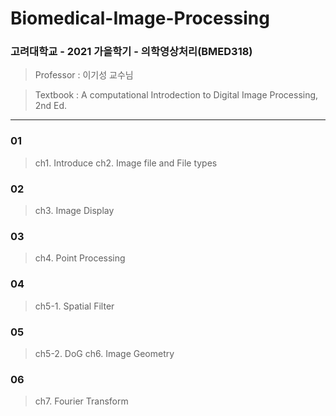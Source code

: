 # Biomedical-Image-Processing

### 고려대학교 - 2021 가을학기 - 의학영상처리(BMED318)
> Professor : 이기성 교수님

> Textbook : A computational Introdection to Digital Image Processing, 2nd Ed.


---

### 01
> ch1. Introduce
> ch2. Image file and File types


### 02
> ch3. Image Display


### 03
> ch4. Point Processing


### 04
> ch5-1. Spatial Filter


### 05
> ch5-2. DoG
> ch6. Image Geometry

### 06
> ch7. Fourier Transform
